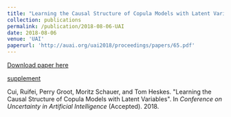 ```yaml
---
title: "Learning the Causal Structure of Copula Models with Latent Variables"
collection: publications
permalink: /publication/2018-08-06-UAI
date: 2018-08-06
venue: 'UAI'
paperurl: 'http://auai.org/uai2018/proceedings/papers/65.pdf'
---
```


[Download paper here](http://auai.org/uai2018/proceedings/papers/65.pdf)

[supplement](http://auai.org/uai2018/proceedings/supplements/Supplementary-Paper65.pdf)

Cui, Ruifei, Perry Groot, Moritz Schauer, and Tom Heskes. "Learning the Causal Structure of Copula Models with Latent Variables". In <i>Conference on Uncertainty in Artificial Intelligence</i> (Accepted). 2018.

